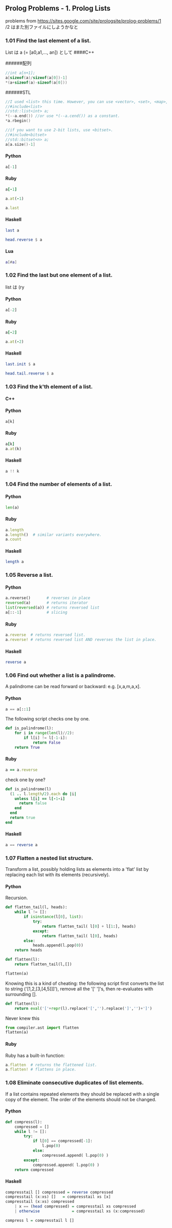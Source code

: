 Prolog Problems - 1. Prolog Lists
-------------------------
problems from https://sites.google.com/site/prologsite/prolog-problems/1
/2 はまた別ファイルにしようかなと


### 1.01 Find the last element of a list.
List は a (= [a0,a1,..., an]) として 
####C++

######配列
```c++
//int a[n+1];
a[sizeof(a)/sizeof(a[0])-1]
*(a+sizeof(a)-sizeof(a[0]))
```
######STL
```c++
//I used <list> this time. However, you can use <vector>, <set>, <map>, <deck>, or <array> in the same way.
//#include<list>
//std::list<int> a;
*(--a.end()) //or use *(--a.cend()) as a constant.
*a.rbegin()

//if you want to use 2-bit lists, use <bitset>.
//#include<bitset>
//std::bitset<n> a;
a[a.size()-1]
```

#### Python
```python
a[-1]
```
#### Ruby
```ruby
a[-1]
```
```ruby
a.at(-1)
```
```ruby
a.last
```

#### Haskell
```haskell
last a
```
```haskell
head.reverse $ a
```

#### Lua
```lua
a[#a]
```

### 1.02 Find the last but one element of a list.
list は (ry

#### Python
```python
a[-2]
```
#### Ruby
```ruby
a[-2]
```
```ruby
a.at(-2)
```
#### Haskell
```haskell
last.init $ a
```
```haskell
head.tail.reverse $ a
```

### 1.03 Find the k'th element of a list.

#### C++

#### Python
```python
a[k]
```

#### Ruby
```ruby
a[k]
a.at(k)
```

#### Haskell
```haskell
a !! k
```

### 1.04 Find the number of elements of a list.

#### Python
```python
len(a)
```

#### Ruby
```ruby
a.length
a.length()  # similar variants everywhere.
a.count
```

#### Haskell
```haskell
length a
```

### 1.05 Reverse a list.

#### Python
```python
a.reverse()       # reverses in place
reversed(a)       # returns iterator
list(reversed(a)) # returns reversed list
a[::-1]           # slicing
```

#### Ruby
```ruby
a.reverse  # returns reversed list.
a.reverse! # returns reversed list AND reverses the list in place.
```

#### Haskell
```haskell
reverse a
```

### 1.06 Find out whether a list is a palindrome.
A palindrome can be read forward or backward: e.g. [x,a,m,a,x].

#### Python
```python
a == a[::1]
```
The following script checks one by one.
```python
def is_palindrome(l):
    for i in range(len(l)//2):
        if l[i] != l[-1-i]:
            return False
    return True
```

#### Ruby
```ruby
a == a.reverse
```
check one by one?
```ruby
def is_palindrome(l)
  (1 .. l.length/2).each do |i|
    unless l[i] == l[-1-i]
      return false
    end
  end
  return true
end
```

#### Haskell
```haskell
a == reverse a
```

### 1.07 Flatten a nested list structure.
Transform a list, possibly holding lists as elements into a 'flat' list by replacing each list with its elements (recursively).

#### Python
Recursion.
```python
def flatten_tail(l, heads):
    while l != []:
        if isinstance(l[0], list):
            try:
                return flatten_tail( l[0] + l[1:], heads)
            except:
                return flatten_tail( l[0], heads)
        else:
            heads.append(l.pop(0))
    return heads

def flatten(l):
    return flatten_tail(l,[])

flatten(a)
```
Knowing this is a kind of cheating: the following script first converts the list to string ('[1,2,[3,[4,5]]]'), remove all the '[' ']'s, then re-evaluates with surrounding [].
```python
def flatten(l):
    return eval('['+repr(l).replace('[','').replace(']','')+']')
```
Never knew this
```python
from compiler.ast import flatten
flatten(a)
```

#### Ruby
Ruby has a built-in function:
```ruby
a.flatten  # returns the flattened list.
a.flatten! # flattens in place.
```

### 1.08 Eliminate consecutive duplicates of list elements.
If a list contains repeated elements they should be replaced with a single copy of the element.
The order of the elements should not be changed. 

#### Python
```python
def compress(l):
    compressed = []
    while l != []:
        try:
            if l[0] == compressed[-1]:
                l.pop(0)
            else:
                compressed.append( l.pop(0) )
        except:
            compressed.append( l.pop(0) )
    return compressed
```

#### Haskell
```haskell
compresstail [] compressed = reverse compressed
compresstail (x:xs) []   = compresstail xs [x]
compresstail (x:xs) compressed
    | x == (head compressed) = compresstail xs compressed
    | otherwise              = compresstail xs (x:compressed)

compress l = compresstail l []
```
